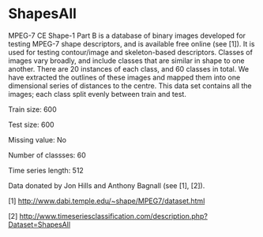 # ShapesAll

MPEG-7 CE Shape-1 Part B is a database of binary images developed for testing MPEG-7 shape descriptors, and is available free online (see [1]). It is used for testing contour/image and skeleton-based descriptors. Classes of images vary broadly, and include classes that are similar in shape to one another. There are 20 instances of each class, and 60 classes in total. We have extracted the outlines of these images and mapped them into one dimensional series of distances to the centre. This data set contains all the images; each class split evenly between train and test.

Train size: 600

Test size: 600

Missing value: No

Number of classses: 60

Time series length: 512

Data donated by Jon Hills and Anthony Bagnall (see [1], [2]).

[1] http://www.dabi.temple.edu/~shape/MPEG7/dataset.html

[2] http://www.timeseriesclassification.com/description.php?Dataset=ShapesAll